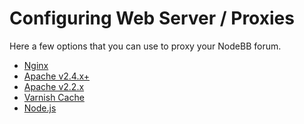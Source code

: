 Configuring Web Server / Proxies
================================

Here a few options that you can use to proxy your NodeBB forum.

-   [Nginx](./nginx.md)
-   [Apache v2.4.x+](./apache.md)
-   [Apache v2.2.x](./apache2.2.md)
-   [Varnish Cache](./varnish.md)
-   [Node.js](./node.md)

